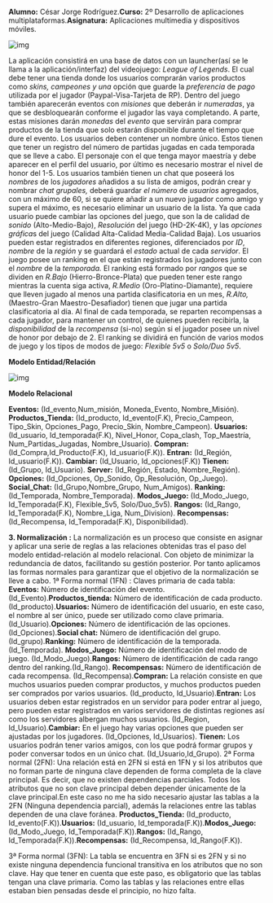 **Alumno:** César Jorge Rodríguez.**Curso:** 2º Desarrollo de aplicaciones multiplataformas.**Asignatura:** Aplicaciones multimedia y dispositivos móviles.

![img](https://lh6.googleusercontent.com/lxyQ3fp_IMzG_mvKiMU6ZHwwZo2et5oeYAyBX3FrSDJuupuEMh3BqekPeptXN6HrzHB-7Msal_n4zqx81tfX0uc3zSnbkPTc8ylm-H9TKIzrsrDThu6c58D0fZPkDw=s0)



































La aplicación consistirá en una base de datos con un launcher(así se le llama a la aplicación/interfaz) del videojuego: *League of Legends*. El cual debe tener una tienda donde los usuarios comprarán varios productos como *skins, campeones y una* opción que guarde la *preferencia* de *pago* utilizada por el jugador (Paypal-Visa-Tarjeta de RP).
Dentro del juego también aparecerán eventos con *misiones* que deberán ir *numeradas*, ya que se desbloquearán conforme el jugador las vaya completando. A parte, estas misiones darán *monedas* del *evento* que servirán para comprar productos de la tienda que solo estarán disponible durante el tiempo que dure el evento.
Los usuarios deben contener un nombre único. Estos tienen que tener un registro del número de partidas jugadas en cada temporada que se lleve a cabo. El personaje con el que tenga mayor maestría y debe aparecer en el perfil del usuario, por último es necesario mostrar el nivel de honor del 1-5.
Los usuarios también tienen un chat que poseerá los *nombres* de los *jugadores* añadidos a su lista de amigos, podrán crear y nombrar *chat grupales,* deberá guardar *el número* de *usuarios* agregados, con un máximo de 60, si se quiere añadir a un nuevo jugador como amigo y supera el máximo, es necesario eliminar un usuario de la lista.
Ya que cada usuario puede cambiar las opciones del juego, que son la de calidad de *sonido* (Alto-Medio-Bajo), *Resolución* del juego (HD-2K-4K), y las *opciones gráfica*s del juego (Calidad Alta-Calidad Media-Calidad Baja).
Los usuarios pueden estar registrados en diferentes regiones, diferenciados por *ID*, *nombre* de la *región* y se guardará el *estado* actual de cada *servidor*. 
El juego posee un ranking en el que están registrados los jugadores junto con el *nombre* de la *temporada.* El ranking está formado por *rangos* que se dividen en *R.Bajo* (Hierro-Bronce-Plata) que pueden tener este rango mientras la cuenta siga activa, *R.Medio* (Oro-Platino-Diamante), requiere que lleven jugado al menos una partida clasificatoria en un mes, *R.Alto,* (Maestro-Gran Maestro-Desafiador) tienen que jugar una partida clasificatoria al día.
Al final de cada temporada, se reparten recompensas a cada jugador, para mantener un control, de quienes pueden recibirla, la *disponibilidad* de la *recompensa* (si-no) según si el jugador posee un nivel de honor por debajo de 2.
El ranking se dividirá en función de varios modos de juego y los tipos de modos de juego: *Flexible 5v5* o *Solo/Duo 5v5*. 






**Modelo Entidad/Relación**

![img](https://lh4.googleusercontent.com/0Eqk7Yz_yYoxzAgDVwDOY49Z3Sdequ4dY9l59TSrjQxaYj3YfLPDT0IZgUicN0qr41H-2pmpTqAWWsguq80rvFUR03Xx3g6TiSy_sDbFMox97k35yeNJSUWvZswzGw=s0)

**Modelo Relacional**

**Eventos:** (Id_evento,Num_misión, Moneda_Evento, Nombre_Misión).
**Productos_Tienda:** (Id_producto, Id_evento(F.K), Precio_Campeon, Tipo_Skin, Opciones_Pago, Precio_Skin, Nombre_Campeon).
**Usuarios:** (Id_usuario, Id_temporada(F.K), Nivel_Honor, Copa_clash, Top_Maestría, Num_Partidas_Jugadas, Nombre_Usuario).
**Compran:** (Id_Compra,Id_Producto(F.K), Id_usuario(F.K)).
**Entran:** (Id_Región, Id_usuario(F.K)).
**Cambiar:** (Id_Usuario, Id_opciones(F.K))
**Tienen:** (Id_Grupo, Id_Usuario).
**Server:** (Id_Región, Estado, Nombre_Región).
**Opciones:** (Id_Opciones, Op_Sonido, Op_Resolución, Op_Juego). 
**Social_Chat:** (Id_Grupo,Nombre_Grupo, Num_Amigos).
**Ranking:** (Id_Temporada, Nombre_Temporada).
**Modos_Juego:** (Id_Modo_Juego, Id_Temporada(F.K), Flexible_5v5, Solo/Duo_5v5).
**Rangos:** (Id_Rango, Id_Temporada(F.K), Nombre_Liga, Num_Division).
**Recompensas:** (Id_Recompensa, Id_Temporada(F.K), Disponibilidad).


**3. Normalización :**
La normalización es un proceso que consiste en asignar y aplicar una serie de reglas a las relaciones obtenidas tras el paso del modelo entidad-relación al modelo relacional. Con objeto de minimizar la redundancia de datos, facilitando su gestión posterior.
Por tanto aplicamos las formas normales para garantizar que el objetivo de la normalización se lleve a cabo.
1ª Forma normal (1FN) : Claves primaria de cada tabla: **Eventos:** Número de identificación del evento.(Id_Evento).**Productos_tienda:** Número de identificación de cada producto. (Id_producto).**Usuarios:** Número de identificación del usuario, en este caso, el nombre al ser único, puede ser utilizado como clave primaria.(Id_Usuario).**Opciones:** Número de identificación de las opciones. (Id_Opciones).**Social chat:** Número de identificación del grupo. (Id_grupo).**Ranking:** Número de identificación de la temporada. (Id_Temporada). **Modos_Juego:** Número de identificación del modo de juego. (Id_Modo_Juego).**Rangos:** Número de identificación de cada rango dentro del ranking.(Id_Rango). **Recompensas:** Número de identificación de cada recompensa. (Id_Recompensa).**Compran:** La relación consiste en que muchos usuarios pueden comprar productos, y muchos productos pueden ser comprados por varios usuarios. (Id_producto, Id_Usuario).**Entran:** Los usuarios deben estar registrados en un servidor para poder entrar al juego, pero pueden estar registrados en varios servidores de distintas regiones así como los servidores albergan muchos usuarios. (Id_Region, Id_Usuario).**Cambiar:** En el juego hay varias opciones que pueden ser ajustadas por los jugadores. (Id_Opciones, Id_Usuarios). **Tienen:** Los usuarios podrán tener varios amigos, con los que podrá formar grupos y poder conversar todos en un único chat. (Id_Usuario,Id_Grupo). 2ª Forma normal (2FN): Una relación está en 2FN si está en 1FN y si los atributos que no forman parte de ninguna clave dependen de forma completa de la clave principal. Es decir, que no existen dependencias parciales. Todos los atributos que no son clave principal deben depender únicamente de la clave principal.En este caso no me ha sido necesario ajustar las tablas a la 2FN (Ninguna dependencia parcial), además la relaciones entre las tablas dependen de una clave foránea. **Productos_Tienda:** (Id_producto, Id_evento(F.K)).**Usuarios:** (Id_usuario, Id_temporada(F.K)).**Modos_Juego:** (Id_Modo_Juego, Id_Temporada(F.K)).**Rangos:** (Id_Rango, Id_Temporada(F.K)).**Recompensas:** (Id_Recompensa, Id_Rango(F.K)).

3ª Forma normal (3FN):
La tabla se encuentra en 3FN si es 2FN y si no existe ninguna dependencia funcional transitiva en los atributos que no son clave.
Hay que tener en cuenta que este paso, es obligatorio que las tablas tengan una clave primaria.
Como las tablas y las relaciones entre ellas estaban bien pensadas desde el principio, no hizo falta.